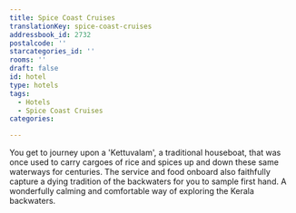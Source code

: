 ```yaml
---
title: Spice Coast Cruises
translationKey: spice-coast-cruises
addressbook_id: 2732
postalcode: ''
starcategories_id: ''
rooms: ''
draft: false
id: hotel
type: hotels
tags:
  - Hotels
  - Spice Coast Cruises
categories:

---
```

You get to journey upon a 'Kettuvalam', a traditional houseboat, that was once used to carry cargoes of rice and spices up and down these same waterways for centuries. The service and food onboard also faithfully capture a dying tradition of the backwaters for you to sample first hand. A wonderfully calming and comfortable way of exploring the Kerala backwaters. 